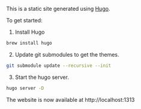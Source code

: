 This is a static site generated using [Hugo](gohugo.io).

To get started:

1. Install Hugo

```bash
brew install hugo
```

2. Update git submodules to get the themes.

```bash
git submodule update --recursive --init
```

3. Start the hugo server.

```bash
hugo server -D
```

The website is now available at http://localhost:1313
